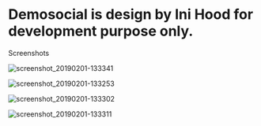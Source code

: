 # Demosocial is design by Ini Hood for development purpose only.

Screenshots


![screenshot_20190201-133341](https://user-images.githubusercontent.com/15949588/52133567-dd5b7900-2641-11e9-9afa-0bbb72683d5c.png)

![screenshot_20190201-133253](https://user-images.githubusercontent.com/15949588/52133568-ddf40f80-2641-11e9-992c-4810cdf205a4.png)

![screenshot_20190201-133302](https://user-images.githubusercontent.com/15949588/52133571-de8ca600-2641-11e9-8a74-74083b0d9104.png)

![screenshot_20190201-133311](https://user-images.githubusercontent.com/15949588/52133572-df253c80-2641-11e9-8095-6afc3f316950.png)
